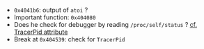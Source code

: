 
- `0x4041b6`: output of `atoi` ?
- Important function: `0x404080`
- Does he check for debugger by reading `/proc/self/status` ? [cf. TracerPid attribute](https://stackoverflow.com/questions/3596781/how-to-detect-if-the-current-process-is-being-run-by-gdb)
- Break at `0x404539`: check for `TracerPid`


